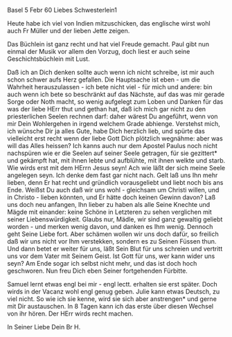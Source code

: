  Basel 5 Febr 60
Liebes Schwesterlein1

Heute habe ich viel von Indien mitzuschicken, das englische wirst wohl auch Fr Müller und der lieben Jette zeigen.

Das Büchlein ist ganz recht und hat viel Freude gemacht. Paul gibt nun einmal der Musik vor allem den Vorzug, doch liest er auch seine Geschichtsbüchlein mit Lust.

Daß ich an Dich denken sollte auch wenn ich nicht schreibe, ist mir auch schon schwer aufs Herz gefallen. Die Hauptsache ist eben - um die Wahrheit herauszulassen - ich bete nicht viel - für mich und andere: bin auch wenn ich bete so beschränkt auf das Nächste, auf das was mir gerade Sorge oder Noth macht, so wenig aufgelegt zum Loben und Danken für das was der liebe HErr thut und gethan hat, daß ich mich gar nicht zu den priesterlichen Seelen rechnen darf: daher wärest Du angeführt, wenn von mir Dein Wohlergehen in irgend welchem Grade abhienge. Verstehst mich, ich wünsche Dir ja alles Gute, habe Dich herzlich lieb, und spürte das vielleicht erst recht wenn der liebe Gott Dich plötzlich wegnähme: aber was will das Alles heissen? Ich kanns auch nur dem Apostel Paulus noch nicht nachspüren wie er die Seelen auf seiner Seele getragen, für sie gezittert* und gekämpft hat, mit ihnen lebte und aufblühte, mit ihnen welkte und starb. Wie wirds erst mit dem HErrn Jesus seyn! Ach wie läßt der sich meine Seele angelegen seyn. Ich denke dem fast gar nicht nach. Gelt laß uns Ihn mehr lieben, denn Er hat recht und gründlich vorausgeliebt und liebt noch bis ans Ende. Weißst Du auch daß wir uns wohl - gleichsam um Christi willen, und in Christo - lieben könnten, und Er hätte doch keinen Gewinn davon? Laß uns doch neu anfangen, Ihn lieber zu haben als alle Seine Knechte und Mägde mit einander: keine Schöne in Letzteren zu sehen verglichen mit seiner Liebenswürdigkeit. Glaubs nur, Mädle, wir sind ganz gewaltig geliebt worden - und merken wenig davon, und danken es Ihm wenig. Dennoch geht Seine Liebe fort. Aber schämen wollen wir uns doch dafür, so freilich daß wir uns nicht vor Ihm verstekken, sondern es zu Seinen Füssen thun. Und dann betet er weiter für uns, läßt Sein Blut für uns schreien und vertritt uns vor dem Vater mit Seinem Geist. Ist Gott für uns, wer kann wider uns seyn? Am Ende sogar ich selbst nicht mehr, und das ist doch hoch geschworen. Nun freu Dich eben Seiner fortgehenden Fürbitte.

Samuel lernt etwas engl bei mir - engl lectt. erhalten sie erst später. Doch wirds in der Vacanz wohl engl genug geben. Julie kann etwas Deutsch, zu viel nicht. So wie ich sie kenne, wird sie sich aber anstrengen* und gerne mit Dir austauschen. In 8 Tagen kann ich das erste über diesen Wechsel von ihr hören. Der HErr wirds recht machen.

 In Seiner Liebe
 Dein Br H.
